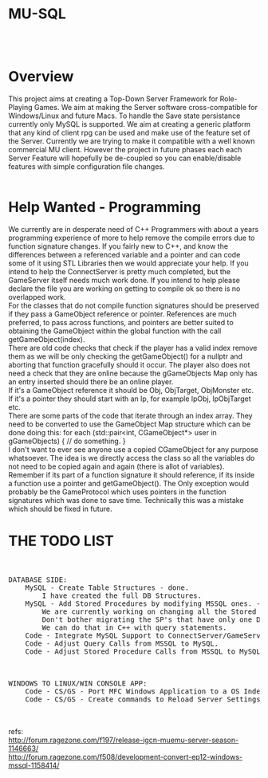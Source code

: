 # MU-SQL
<br/><br/>

# Overview
This project aims at creating a Top-Down Server Framework for Role-Playing Games. We aim at making the Server software cross-compatible for Windows/Linux and future Macs. To handle the Save state persistance currently only MySQL is supported. We aim at creating a generic platform that any kind of client rpg can be used and make use of the feature set of the Server. Currently we are trying to make it compatible with a well known commercial MU client. However the project in future phases each  each Server Feature will hopefully be de-coupled so you can enable/disable features with simple configuration file changes.
<br/><br/>

# Help Wanted - Programming
We currently are in desperate need of C++ Programmers with about a years programming experience of more to help remove the compile errors due to function signature changes. If you fairly new to C++, and know the differences between a referenced variable and a pointer and can code some of it using STL Libraries then we would appreciate your help. If you intend to help the ConnectServer is pretty much completed, but the GameServer itself needs much work done. If you intend to help please declare the file you are working on getting to compile ok so there is no overlapped work.<br/>
For the classes that do not compile function signatures should be preserved if they pass a GameObject reference or pointer. References are much preferred, to pass across functions, and pointers are better suited to obtaining the GameObject within the global function with the call getGameObject(index).<br/>
There are old code checks that check if the player has a valid index remove them as we will be only checking the getGameObject() for a nullptr and aborting that function gracefully should it occur. The player also does not need a check that they are online because the gGameObjects Map only has an entry inserted should there be an online player.<br/>
If it's a GameObject reference it should be Obj, ObjTarget, ObjMonster etc. If it's a pointer they should start with an lp, for example lpObj, lpObjTarget etc.<br/>
There are some parts of the code that iterate through an index array. They need to be converted to use the GameObject Map structure which can be done doing this: for each (std::pair<int, CGameObject*> user in gGameObjects) { // do something. }<br/>
I don't want to ever see anyone use a copied CGameObject for any purpose whatsoever. The idea is we directly access the class so all the variables do not need to be copied again and again (there is allot of variables). Remember if its part of a function signature it should reference, if its inside a function use a pointer and getGameObject(). The Only exception would probably be the GameProtocol which uses pointers in the function signatures which was done to save time. Technically this was a mistake which should be fixed in future.<br/>



# THE TODO LIST<br/><br/>
<pre>
DATABASE SIDE:
    MySQL - Create Table Structures - done.
        I have created the full DB Structures.
    MySQL - Add Stored Procedures by modifying MSSQL ones. - in progress.
        We are currently working on changing all the Stored Procedures over. 
        Don't bother migrating the SP's that have only one DELETE/INSERT/SELECT. 
        We can do that in C++ with query statements.
    Code - Integrate MySQL Support to ConnectServer/GameServer with existing code from WoW Mangos.
    Code - Adjust Query Calls from MSSQL to MySQL.
    Code - Adjust Stored Procedure Calls from MSSQL to MySQL.
<br/><br/>
WINDOWS TO LINUX/WIN CONSOLE APP:
    Code - CS/GS - Port MFC Windows Application to a OS Independent Console Application. - Nearly Completed.
    Code - CS/GS - Create commands to Reload Server Settings.
</pre>
<br/><br/>
refs:<br/>
http://forum.ragezone.com/f197/release-igcn-muemu-server-season-1146663/<br/>
http://forum.ragezone.com/f508/development-convert-ep12-windows-mssql-1158414/<br/>

